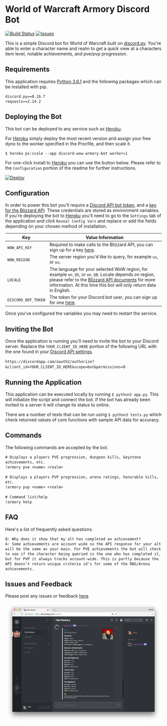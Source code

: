 # World of Warcraft Armory Discord Bot

[![Build Status](https://travis-ci.org/JamesIves/discord-wow-armory-bot.svg?branch=master)](https://travis-ci.org/JamesIves/discord-wow-armory-bot) [![Issues](https://img.shields.io/github/issues/JamesIves/discord-wow-armory-bot.svg)](https://github.com/JamesIves/discord-wow-armory-bot/issues)

This is a simple Discord bot for World of Warcraft built on [discord.py](https://github.com/Rapptz/discord.py). You're able to enter a character name and realm to get a quick view at a characters item level, notable achievements, and pve/pvp progression.


## Requirements
This application requires [Python 3.6.1](https://www.python.org/) and the following packages which can be installed with pip.

```
discord.py==0.16.7
requests==2.14.2
```

## Deploying the Bot
This bot can be deployed to any service such as [Heroku](https://www.heroku.com).

For [Heroku](https://www.heroku.com) simply deploy the most recent version and assign your free dyno to the worker specified in the Procfile, and then scale it.

```
$ heroku ps:scale --app discord-wow-armory-bot worker=1
```

For one-click install to [Heroku](https://www.heroku.com) you can use the button below. Please refer to the `Configuration` portion of the readme for further instructions.

[![Deploy](https://www.herokucdn.com/deploy/button.svg)](https://heroku.com/deploy?template=https://github.com/JamesIves/discord-wow-armory-bot/master)


## Configuration
In order to power this bot you'll require a [Discord API bot token]((https://discordapp.com/developers/docs/intro)), and a [key for the Blizzard API]((https://dev.battle.net/)). These credentials are stored as environment variables. If you're deploying the bot to [Heroku](https://www.heroku.com) you'll need to go to the `Settings` tab of the application and click `Reveal Config Vars` and replace or add the fields depending on your chosen method of installation.

| Key  | Value Information |
| ------------- | ------------- |
| `WOW_API_KEY`  | Required to make calls to the Blizzard API, you can sign up for a key [here](https://dev.battle.net/).  |
| `WOW_REGION`  | The server region you'd like to query, for example `us`, or `eu`.  |
| `LOCALE`  | The language for your selected WoW region, for example `en_US`, or `en_GB`. Locale depends on region, please refer to the [Blizzard API documents](https://dev.battle.net/) for more information. At this time this bot will only return data in English.   |
| `DISCORD_BOT_TOKEN`  | The token for your Discord bot user, you can sign up for one [here](https://discordapp.com/developers/docs/intro). |

Once you've configured the variables you may need to restart the service.


## Inviting the Bot
Once the application is running you'll need to invite the bot to your Discord server. Replace the `YOUR_CLIENT_ID_HERE` portion of the following URL with the one found in your [Discord API settings](https://discordapp.com/developers/docs/intro).

`https://discordapp.com/oauth2/authorize?&client_id=YOUR_CLIENT_ID_HERE&scope=bot&permissions=0`


## Running the Application
This application can be executed locally by running `$ python3 app.py`. This will initialize the script and connect the bot. If the bot has already been invited to a server it will change its status to online.

There are a number of tests that can be run using `$ python3 tests.py` which check returned values of core functions with sample API data for accuracy.


## Commands
The following commands are accepted by the bot.

```
# Displays a players PVE progression, dungeon kills, keystone achievements, etc.
!armory pve <name> <realm>

# Displays a players PVP progression, arena ratings, honorable kills, etc.
!armory pvp <name> <realm>

# Command list/help
!armory help
```

## FAQ
Here's a list of frequently asked questions.
```
Q: Why does it show that my alt has completed an achievement?
A: Some achievements are account wide so the API response for your alt will be the same as your main. For PVE achievements the bot will check to see if the character being queried is the one who has completed it, but for PVP it always tracks account-wide. This is partly because the API doesn't return unique criteria id's for some of the RBG/Arena achievements.
```

## Issues and Feedback
Please post any issues or feedback [here](https://github.com/JamesIves/discord-wow-armory-bot/issues).


![Screenshot](assets/screenshot.png)
